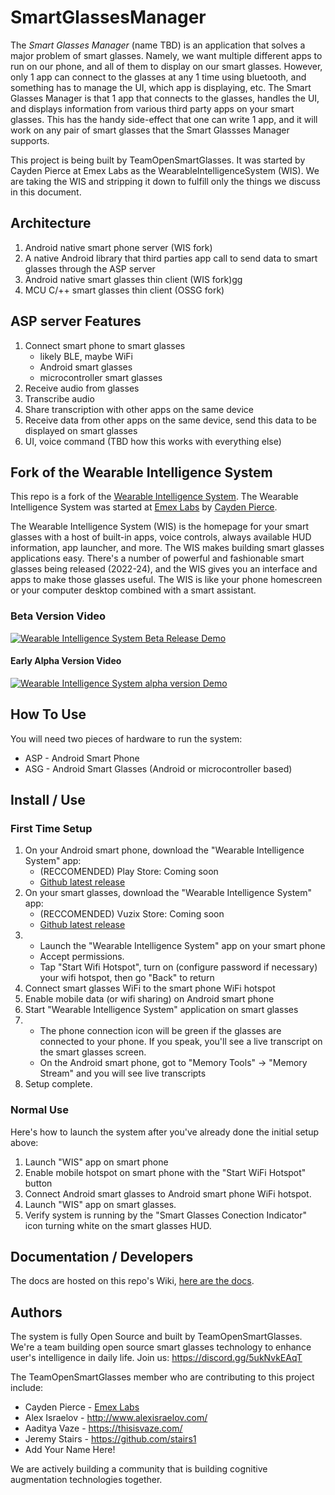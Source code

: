 # SmartGlassesManager

The *Smart Glasses Manager* (name TBD) is an application that solves a major problem of smart glasses. Namely, we want multiple different apps to run on our phone, and all of them to display on our smart glasses. However, only 1 app can connect to the glasses at any 1 time using bluetooth, and something has to manage the UI, which app is displaying, etc. The Smart Glasses Manager is that 1 app that connects to the glasses, handles the UI, and displays information from various third party apps on your smart glasses. This has the handy side-effect that one can write 1 app, and it will work on any pair of smart glasses that the Smart Glassses Manager supports.

This project is being built by TeamOpenSmartGlasses. It was started by Cayden Pierce at Emex Labs as the WearableIntelligenceSystem (WIS). We are taking the WIS and stripping it down to fulfill only the things we discuss in this document.

## Architecture

1. Android native smart phone server (WIS fork)
2. A native Android library that third parties app call to send data to smart glasses through the ASP server
3. Android native smart glasses thin client (WIS fork)gg
4. MCU C/++ smart glasses thin client (OSSG fork)

## ASP server Features

1. Connect smart phone to smart glasses
    - likely BLE, maybe WiFi
    - Android smart glasses
    - microcontroller smart glasses
2. Receive audio from glasses
3. Transcribe audio
4. Share transcription with other apps on the same device
5. Receive data from other apps on the same device, send this data to be displayed on smart glasses
6. UI, voice command (TBD how this works with everything else)

## Fork of the Wearable Intelligence System

This repo is a fork of the [Wearable Intelligence System](https://github.com/emexlabs/WearableIntelligenceSystem). The Wearable Intelligence System was started at [Emex Labs](https://emexwearables.com) by [Cayden Pierce](https://caydenpierce.com/).

The Wearable Intelligence System (WIS) is the homepage for your smart glasses with a host of built-in apps, voice controls, always available HUD information, app launcher, and more. The WIS makes building smart glasses applications easy. There's a number of powerful and fashionable smart glasses being released (2022-24), and the WIS gives you an interface and apps to make those glasses useful. The WIS is like your phone homescreen or your computer desktop combined with a smart assistant.

### Beta Version Video

[![Wearable Intelligence System Beta Release Demo](res/thumbnail_wis_demo_part3_beta_release_play.jpg)](https://www.youtube.com/watch?v=jIWwJxi9bys "Smart Glasses Apps: Wearable Intelligence System Beta Release")

#### Early Alpha Version Video
[![Wearable Intelligence System alpha version Demo](res/early_demo_thumbnail.png)](http://www.youtube.com/watch?v=O2a6ng9jICE "Wearable Intelligence System Demo - Smart Glasses Apps - Part 1")
 
## How To Use 

You will need two pieces of hardware to run the system:  

- ASP - Android Smart Phone
- ASG - Android Smart Glasses (Android or microcontroller based)

## Install / Use

### First Time Setup

1. On your Android smart phone, download the "Wearable Intelligence System" app:
    - (RECCOMENDED) Play Store: Coming soon
    - [Github latest release](https://github.com/emexlabs/WearableIntelligenceSystem/releases)
2. On your smart glasses, download the "Wearable Intelligence System" app:
    - (RECCOMENDED) Vuzix Store: Coming soon
    - [Github latest release](https://github.com/emexlabs/WearableIntelligenceSystem/releases)
3. 
    * Launch the "Wearable Intelligence System" app on your smart phone
    * Accept permissions.
    * Tap "Start Wifi Hotspot", turn on (configure password if necessary) your wifi hotspot, then go "Back" to return
4. Connect smart glasses WiFi to the smart phone WiFi hotspot
5. Enable mobile data (or wifi sharing) on Android smart phone
6. Start "Wearable Intelligence System" application on smart glasses
7. 
    * The phone connection icon will be green if the glasses are connected to your phone. If you speak, you'll see a live transcript on the smart glasses screen.
    * On the Android smart phone, got to "Memory Tools" -> "Memory Stream" and you will see live transcripts
8. Setup complete.

### Normal Use
    
Here's how to launch the system after you've already done the initial setup above:  

1. Launch "WIS" app on smart phone
2. Enable mobile hotspot on smart phone with the "Start WiFi Hotspot" button
3. Connect Android smart glasses to Android smart phone WiFi hotspot.
4. Launch "WIS" app on smart glasses.
5. Verify system is running by the "Smart Glasses Conection Indicator" icon turning white on the smart glasses HUD.
    
## Documentation / Developers
    
The docs are hosted on this repo's Wiki, [here are the docs](https://github.com/TeamOpenSmartGlasses/SmartGlassesManager/wiki).
   
## Authors

The system is fully Open Source and built by TeamOpenSmartGlasses. We're a team building open source smart glasses technology to enhance user's intelligence in daily life. Join us: https://discord.gg/5ukNvkEAqT

The TeamOpenSmartGlasses member who are contributing to this project include:

- Cayden Pierce - [Emex Labs](https://emexwearables.com)
- Alex Israelov - http://www.alexisraelov.com/
- Aaditya Vaze - https://thisisvaze.com/
- Jeremy Stairs - https://github.com/stairs1
- Add Your Name Here!

We are actively building a community that is building cognitive augmentation technologies together. 




